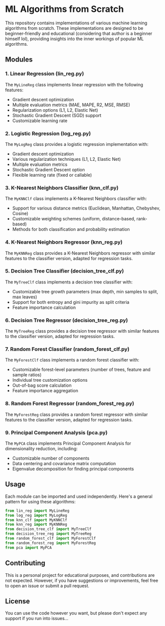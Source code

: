 # ML Algorithms from Scratch

This repository contains implementations of various machine learning algorithms from scratch. These implementations are designed to be beginner-friendly and educational (considering that author is a beginner himself lol), providing insights into the inner workings of popular ML algorithms.

## Modules

### 1. Linear Regression (lin_reg.py)

The `MyLineReg` class implements linear regression with the following features:
- Gradient descent optimization
- Multiple evaluation metrics (MAE, MAPE, R2, MSE, RMSE)
- Regularization options (L1, L2, Elastic Net)
- Stochastic Gradient Descent (SGD) support
- Customizable learning rate

### 2. Logistic Regression (log_reg.py)

The `MyLogReg` class provides a logistic regression implementation with:
- Gradient descent optimization
- Various regularization techniques (L1, L2, Elastic Net)
- Multiple evaluation metrics
- Stochastic Gradient Descent option
- Flexible learning rate (fixed or callable)

### 3. K-Nearest Neighbors Classifier (knn_clf.py)

The `MyKNNClf` class implements a K-Nearest Neighbors classifier with:
- Support for various distance metrics (Euclidean, Manhattan, Chebyshev, Cosine)
- Customizable weighting schemes (uniform, distance-based, rank-based)
- Methods for both classification and probability estimation

### 4. K-Nearest Neighbors Regressor (knn_reg.py)

The `MyKNNReg` class provides a K-Nearest Neighbors regressor with similar features to the classifier version, adapted for regression tasks.

### 5. Decision Tree Classifier (decision_tree_clf.py)

The `MyTreeClf` class implements a decision tree classifier with:
- Customizable tree growth parameters (max depth, min samples to split, max leaves)
- Support for both entropy and gini impurity as split criteria
- Feature importance calculation

### 6. Decision Tree Regressor (decision_tree_reg.py)

The `MyTreeReg` class provides a decision tree regressor with similar features to the classifier version, adapted for regression tasks.

### 7. Random Forest Classifier (random_forest_clf.py)

The `MyForestClf` class implements a random forest classifier with:
- Customizable forest-level parameters (number of trees, feature and sample ratios)
- Individual tree customization options
- Out-of-bag score calculation
- Feature importance aggregation

### 8. Random Forest Regressor (random_forest_reg.py)

The `MyForestReg` class provides a random forest regressor with similar features to the classifier version, adapted for regression tasks.

### 9. Principal Component Analysis (pca.py)

The `MyPCA` class implements Principal Component Analysis for dimensionality reduction, including:
- Customizable number of components
- Data centering and covariance matrix computation
- Eigenvalue decomposition for finding principal components

## Usage

Each module can be imported and used independently. Here's a general pattern for using these algorithms:

```python
from lin_reg import MyLineReg
from log_reg import MyLogReg
from knn_clf import MyKNNClf
from knn_reg import MyKNNReg
from decision_tree_clf import MyTreeClf
from decision_tree_reg import MyTreeReg
from random_forest_clf import MyForestClf
from random_forest_reg import MyForestReg
from pca import MyPCA
```

## Contributing

This is a personal project for educational purposes, and contributions are not expected. However, if you have suggestions or improvements, feel free to open an issue or submit a pull request.

## License

You can use the code however you want, but please don't expect any support if you run into issues...
